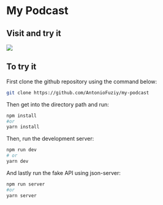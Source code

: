 # My Podcast

## Visit and try it

![](https://img.shields.io/badge/-My-Podcast-informational?style=for-the-badge&logo=My-Podcast&my-podcastColor=white&color=000000)

## To try it

First clone the github repository using the command below:

```bash
git clone https://github.com/AntonioFuziy/my-podcast
```

Then get into the directory path and run:

```bash
npm install
#or
yarn install

```

Then, run the development server:

```bash
npm run dev
# or
yarn dev
```
And lastly run the fake API using json-server:

```bash
npm run server
#or
yarn server
```